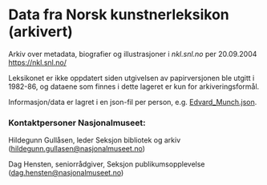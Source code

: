 # Data fra Norsk kunstnerleksikon (arkivert)
Arkiv over metadata, biografier og illustrasjoner
i *nkl.snl.no* per 20.09.2004
https://nkl.snl.no/

Leksikonet er ikke oppdatert siden utgivelsen av papirversjonen ble utgitt i 1982-86, og dataene som finnes i dette lageret er kun for arkiveringsformål.

Informasjon/data er lagret i en json-fil per person, e.g. [Edvard_Munch.json](documents/1-1000/Edvard_Munch.json).

### Kontaktpersoner Nasjonalmuseet: 
Hildegunn Gullåsen, leder Seksjon bibliotek og arkiv (hildegunn.gullasen@nasjonalmuseet.no)

Dag Hensten, seniorrådgiver, Seksjon publikumsopplevelse (dag.hensten@nasjonalmuseet.no)
